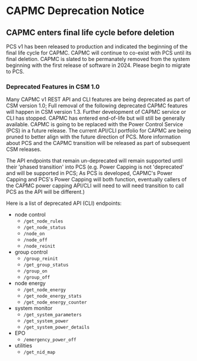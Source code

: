 # CAPMC Deprecation Notice

## CAPMC enters final life cycle before deletion

PCS v1 has been released to production and indicated the beginning of the final life cycle for CAPMC. CAPMC will
continue to co-exist with PCS until its final deletion. CAPMC is slated to be permanately removed from the system
beginning with the first release of software in 2024. Please begin to migrate to PCS.

### Deprecated Features in CSM 1.0

Many CAPMC v1 REST API and CLI features are being deprecated as part of CSM version 1.0; Full removal of the
following deprecated CAPMC features will happen in CSM version 1.3. Further development of CAPMC service or CLI
has stopped. CAPMC has entered end-of-life but will still be generally available. CAPMC is going to be replaced
with the Power Control Service (PCS) in a future release. The current API/CLI portfolio for CAPMC are being pruned
to better align with the future direction of PCS. More information about PCS and the CAPMC transition will be
released as part of subsequent CSM releases.

The API endpoints that remain un-deprecated will remain supported until their 'phased transition' into PCS (e.g.
Power Capping is not 'deprecated' and will be supported in PCS; As PCS is developed, CAPMC's Power Capping and
PCS's Power Capping will both function, eventually callers of the CAPMC power capping API/CLI will need to will
need transition to call PCS as the API will be different.)

Here is a list of deprecated API (CLI) endpoints:

* node control
  * `/get_node_rules`
  * `/get_node_status`
  * `/node_on`
  * `/node_off`
  * `/node_reinit`
* group control
  * `/group_reinit`
  * `/get_group_status`
  * `/group_on`
  * `/group_off`
* node energy
  * `/get_node_energy`
  * `/get_node_energy_stats`
  * `/get_node_energy_counter`
* system monitor
  * `/get_system_parameters`
  * `/get_system_power`
  * `/get_system_power_details`
* EPO
  * `/emergency_power_off`
* utilities
  * `/get_nid_map`
